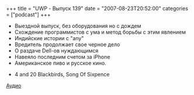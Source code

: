 +++
title = "UWP - Выпуск 139"
date = "2007-08-23T20:52:00"
categories = ["podcast"]
+++


- Выездной выпуск, без оборудования но с дождем
- Схождение программистов с ума и метод борьбы с этим явлением
- Индийские истории с "any"
- Вредитель продолжает свое черное дело
- О раздаче Dell-ов нуждающимся
- Навеяло последним счетом за iPhone
- Американское пиво и русское кино.


* 4 and 20 Blackbirds, Song Of Sixpence

[Аудио](https://podcast.umputun.com/media/ump_podcast139.mp3)
<audio src="https://podcast.umputun.com/media/ump_podcast139.mp3" preload="none">